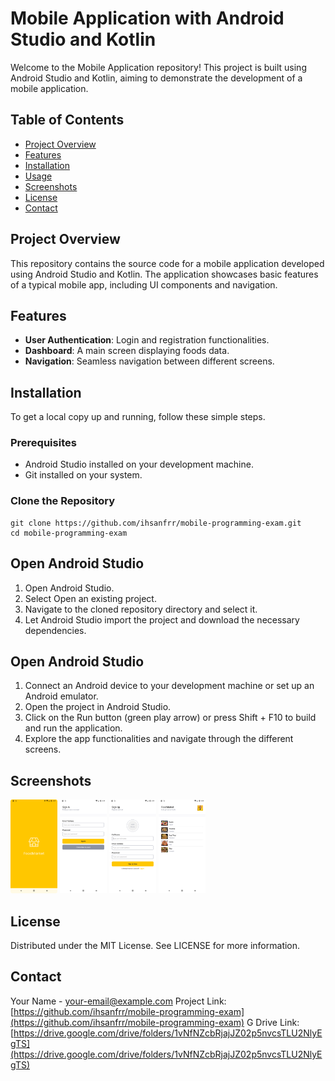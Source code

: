 # Mobile Application with Android Studio and Kotlin

Welcome to the Mobile Application repository! This project is built using Android Studio and Kotlin, aiming to demonstrate the development of a mobile application.

## Table of Contents
- [Project Overview](#project-overview)
- [Features](#features)
- [Installation](#installation)
- [Usage](#usage)
- [Screenshots](#screenshots)
- [License](#license)
- [Contact](#contact)

## Project Overview

This repository contains the source code for a mobile application developed using Android Studio and Kotlin. The application showcases basic features of a typical mobile app, including UI components and navigation.

## Features

- **User Authentication**: Login and registration functionalities.
- **Dashboard**: A main screen displaying foods data.
- **Navigation**: Seamless navigation between different screens.

## Installation

To get a local copy up and running, follow these simple steps.

### Prerequisites

- Android Studio installed on your development machine.
- Git installed on your system.

### Clone the Repository

```
git clone https://github.com/ihsanfrr/mobile-programming-exam.git
cd mobile-programming-exam
```

## Open Android Studio

1. Open Android Studio.
2. Select Open an existing project.
3. Navigate to the cloned repository directory and select it.
4. Let Android Studio import the project and download the necessary dependencies.

## Open Android Studio

1. Connect an Android device to your development machine or set up an Android emulator.
2. Open the project in Android Studio.
3. Click on the Run button (green play arrow) or press Shift + F10 to build and run the application.
4. Explore the app functionalities and navigate through the different screens.

## Screenshots

<img src="https://raw.githubusercontent.com/ihsanfrr/mobile-programming-exam/main/screenshots/01_splash_screen.png" height="150" alt="Splash">
<img src="https://raw.githubusercontent.com/ihsanfrr/mobile-programming-exam/main/screenshots/02_login_screen.png" height="150" alt="Login">
<img src="https://raw.githubusercontent.com/ihsanfrr/mobile-programming-exam/main/screenshots/03_register_scren.png" height="150" alt="SignUp">
<img src="https://raw.githubusercontent.com/ihsanfrr/mobile-programming-exam/main/screenshots/04_home_screen.png" height="150" alt="Home">

## License

Distributed under the MIT License. See LICENSE for more information.

## Contact

Your Name - your-email@example.com
Project Link: [https://github.com/ihsanfrr/mobile-programming-exam](https://github.com/ihsanfrr/mobile-programming-exam)
G Drive Link: [https://drive.google.com/drive/folders/1vNfNZcbRjajJZ02p5nvcsTLU2NlyEgTS](https://drive.google.com/drive/folders/1vNfNZcbRjajJZ02p5nvcsTLU2NlyEgTS)
